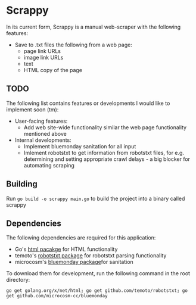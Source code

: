 # Scrappy

In its current form, Scrappy is a manual web-scraper with the following features:

- Save to .txt files the following from a web page:
  - page link URLs
  - image link URLs
  - text
  - HTML copy of the page

## TODO

The following list contains features or developments I would like to implement soon (tm):

- User-facing features:
  - Add web site-wide functionality similar the web page functionality mentioned above
- Internal developments:
  - Implement bluemonday sanitation for all input
  - Imlement robotstxt to get information from robotstxt files, for e.g. determining and setting appropriate crawl delays - a big blocker for automating scraping

## Building

Run `go build -o scrappy main.go` to build the project into a binary called scrappy

## Dependencies

The following dependencies are required for this application:

- Go's [html pacakge](https://godoc.org/golang.org/x/net/html) for HTML functionality
- temoto's [robotstxt package](https://github.com/temoto/robotstxt) for robotstxt parsing functionality
- microcosm's [bluemonday package](https://github.com/microcosm-cc/bluemonday)for sanitation

To download them for development, run the following command in the root directory:

```@bash
go get golang.org/x/net/html; go get github.com/temoto/robotstxt; go get github.com/microcosm-cc/bluemonday
```
